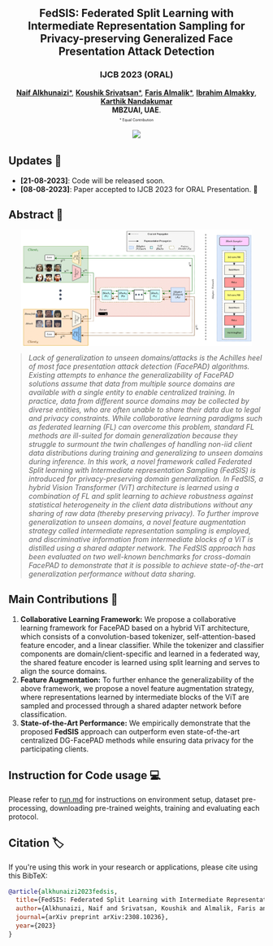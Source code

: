 
<p align="center">

  <h2 align="center"><strong>FedSIS: Federated Split Learning with Intermediate Representation Sampling for Privacy-preserving Generalized Face Presentation Attack Detection</strong></h2>

  <h3 align="center"><span style="font-size:1em;" color><strong>IJCB 2023 (ORAL)</strong></span>
  </h3>

  <p align="center">
    <a href="https://scholar.google.com/citations?user=VqkZplQAAAAJ&hl=en&oi=sra"><strong> Naif Alkhunaizi</strong>*</a>,
    <a href="https://koushiksrivats.github.io"><strong> Koushik Srivatsan</strong>*</a>,
    <a href="https://scholar.google.com/citations?user=NoDVDuYAAAAJ&hl=en&oi=sra"><strong> Faris Almalik</strong>*</a>,
    <a href="https://scholar.google.com/citations?user=T9MTcK0AAAAJ&hl=en&oi=sra"><strong> Ibrahim Almakky</strong></a>,
    <a href="https://scholar.google.com/citations?user=2qx0RnEAAAAJ&hl=en"><strong> Karthik Nandakumar</strong></a>
    <br>
    <span style="font-size:1em; "><strong> MBZUAI, UAE</strong>.</span>
    <br>
    <span style="font-size:0.5em; ">* Equal Contribution</span>
  </p>
</p>

<p align="center">
  <a href="https://arxiv.org/abs/2308.10236" target='_blank'>
    <img src="https://img.shields.io/badge/arXiv-Paper-greem.svg">
  </a> 
</p>


## Updates :loudspeaker:
  - **[21-08-2023]**: Code will be released soon.
  - **[08-08-2023]**: Paper accepted to IJCB 2023 for ORAL Presentation. :tada:



## Abstract :newspaper:
<p align="center">
  <img src="figures/FedSIS.png" align="center" width="90%"/>
</p>

<!-- <p align="justify"> -->
<!-- <em> -->
> *Lack of generalization to unseen domains/attacks is the Achilles heel of most face presentation attack detection (FacePAD) algorithms. Existing attempts to enhance the generalizability of FacePAD solutions assume that data from multiple source domains are available with a single entity to enable centralized training. In practice, data from different source domains may be collected by diverse entities, who are often unable to share their data due to legal and privacy constraints. While collaborative learning paradigms such as federated learning (FL) can overcome this problem, standard FL methods are ill-suited for domain generalization because they struggle to surmount the twin challenges of handling non-iid client data distributions during training and generalizing to unseen domains during inference. In this work, a novel framework called Federated Split learning with Intermediate representation Sampling (FedSIS) is introduced for privacy-preserving domain generalization. In FedSIS, a hybrid Vision Transformer (ViT) architecture is learned using a combination of FL and split learning to achieve robustness against statistical heterogeneity in the client data distributions without any sharing of raw data (thereby preserving privacy). To further improve generalization to unseen domains, a novel feature augmentation strategy called intermediate representation sampling is employed, and discriminative information from intermediate blocks of a ViT is distilled using a shared adapter network. The FedSIS approach has been evaluated on two well-known benchmarks for cross-domain FacePAD to demonstrate that it is possible to achieve state-of-the-art generalization performance without data sharing.*
<!-- </em> -->
<!-- </p> -->



## Main Contributions :star2:

1) **Collaborative Learning Framework:** We propose a collaborative learning framework for FacePAD based on a hybrid ViT architecture, which consists of a convolution-based tokenizer, self-attention-based feature encoder, and a linear classifier. While the tokenizer and classifier components are domain/client-specific and learned in a federated way, the shared feature encoder is learned using split learning and serves to align the source domains.
2) **Feature Augmentation:** To further enhance the generalizability of the above framework, we propose a novel feature augmentation strategy, where representations learned by intermediate blocks of the ViT are sampled and processed through a shared adapter network before classification.
3) **State-of-the-Art Performance:**  We empirically demonstrate that the proposed **FedSIS** approach can outperform even state-of-the-art centralized DG-FacePAD methods while ensuring data privacy for the participating clients.


## Instruction for Code usage :computer:

Please refer to [run.md](docs/run.md) for instructions on environment setup, dataset pre-processing, downloading pre-trained weights, training and evaluating each protocol.

## Citation :label:
If you're using this work in your research or applications, please cite using this BibTeX:
```bibtex
@article{alkhunaizi2023fedsis,
  title={FedSIS: Federated Split Learning with Intermediate Representation Sampling for Privacy-preserving Generalized Face Presentation Attack Detection},
  author={Alkhunaizi, Naif and Srivatsan, Koushik and Almalik, Faris and Almakky, Ibrahim and Nandakumar, Karthik},
  journal={arXiv preprint arXiv:2308.10236},
  year={2023}
}
```